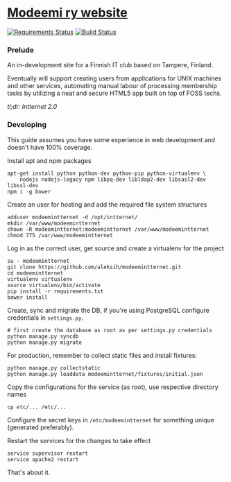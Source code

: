 # [Modeemi ry website](https://www.modeemi.fi)

[![Requirements Status](https://requires.io/github/aleksih/modeemintternet/requirements.svg?branch=master)](https://requires.io/github/aleksih/modeemintternet/requirements/?branch=master) [![Build Status](https://travis-ci.org/aleksih/modeemintternet.svg?branch=master)](https://travis-ci.org/aleksih/modeemintternet)

### Prelude

An in-development site for a Finnish IT club based on Tampere, Finland.

Eventually will support creating users from applications for UNIX machines and other services, automating manual labour of processing membership tasks by utilizing a neat and secure HTML5 app built on top of FOSS techs.

_tl;dr: Intternet 2.0_

### Developing

This guide assumes you have some experience in web development and doesn't have 100% coverage.

Install apt and npm packages

    apt-get install python python-dev python-pip python-virtualenv \
        nodejs nodejs-legacy npm libpq-dev libldap2-dev libsasl2-dev libssl-dev
    npm i -g bower

Create an user for hosting and add the required file system structures

    adduser modeemintternet -d /opt/intternet/
    mkdir /var/www/modeemintternet
    chown -R modeemintternet:modeemintternet /var/www/modeemintternet
    chmod 775 /var/www/modeemintternet

Log in as the correct user, get source and create a virtualenv for the project

    su - modeemintternet
    git clone https://github.com/aleksih/modeemintternet.git
    cd modeemintternet
    virtualenv virtualenv
    source virtualenv/bin/activate
    pip install -r requirements.txt
    bower install

Create, sync and migrate the DB, if you're using PostgreSQL configure credentials in `settings.py`.

    # first create the database as root as per settings.py credentials
    python manage.py syncdb
    python manage.py migrate

For production, remember to collect static files and install fixtures:

    python manage.py collectstatic
    python manage.py loaddata modeemintternet/fixtures/initial.json

Copy the configurations for the service (as root), use respective directory names

    cp etc/... /etc/...

Configure the secret keys in `/etc/modeemintternet` for something unique (generated preferably).

Restart the services for the changes to take effect

    service supervisor restart
    service apache2 restart

That's about it.
